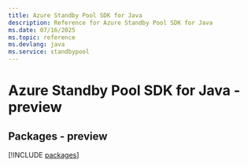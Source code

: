 ```yaml
---
title: Azure Standby Pool SDK for Java
description: Reference for Azure Standby Pool SDK for Java
ms.date: 07/16/2025
ms.topic: reference
ms.devlang: java
ms.service: standbypool
---
```

# Azure Standby Pool SDK for Java - preview
## Packages - preview
[!INCLUDE [packages](standby-pool-index.md)]